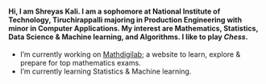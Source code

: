 #### Hi, I am Shreyas Kali. I am a sophomore at National Institute of Technology, Tiruchirappalli majoring in Production Engineering with minor in Computer Applications. My interest are Mathematics, Statistics, Data Science & Machine learning, and Algorithms. I like to play *Chess*.

- I’m currently working on [Mathdigilab](https://mathdigilab.github.io); a website to learn, explore & prepare for top mathematics exams.
- I’m currently learning Statistics & Machine learning.

<!--
**Shreyaskali/shreyaskali** is a ✨ _special_ ✨ repository because its `README.md` (this file) appears on your GitHub profile.

Here are some ideas to get you started:

- 🔭 I’m currently working on ...
- 🌱 I’m currently learning ...
- 👯 I’m looking to collaborate on ...
- 🤔 I’m looking for help with ...
- 💬 Ask me about ...
- 📫 How to reach me: ...
- 😄 Pronouns: ...
- ⚡ Fun fact: ...
-->
